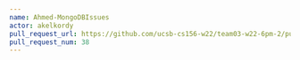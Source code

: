 ```yaml
---
name: Ahmed-MongoDBIssues
actor: akelkordy
pull_request_url: https://github.com/ucsb-cs156-w22/team03-w22-6pm-2/pull/38
pull_request_num: 38
---
```

